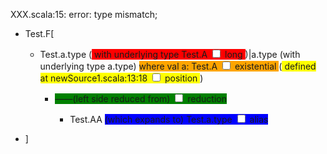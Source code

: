 XXX.scala:15: error: type mismatch;

- Test.F\[

  - Test.a.type (<label class="ob-comment" title="" style="background:red"> with underlying type Test.A <input type="checkbox"> <span style=""> long </span></label>)|a.type (with underlying type a.type) <label class="ob-comment" title="" style="background:orange"> where val a: Test.A <input type="checkbox"> <span style=""> existential </span></label> (<label class="ob-comment" title="" style="background:yellow"> defined at newSource1.scala:13:18 <input type="checkbox"> <span style=""> position </span></label>)

    - <label class="ob-comment" title="" style="background:green"> ――(left side reduced from) <input type="checkbox"> <span style=""> reduction </span></label>

      - Test.AA  <label class="ob-comment" title="" style="background:blue"> (which expands to)  Test.a.type <input type="checkbox"> <span style=""> alias </span></label>

- \]
